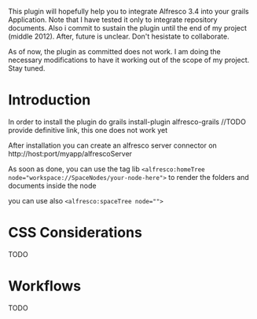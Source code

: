 This plugin will hopefully help you to integrate Alfresco 3.4 into your grails Application. Note that I have tested it only to integrate repository documents.
Also i commit to sustain the plugin until the end of my project (middle 2012). After, future is unclear. Don't hesistate to collaborate.


As of now, the plugin as committed does not work. I am doing the necessary modifications to have it working out of the scope of my project. Stay tuned.

# Introduction

In order to install the plugin do
grails install-plugin alfresco-grails //TODO provide definitive link, this one does not work yet

After installation you can create an alfresco server connector on http://host:port/myapp/alfrescoServer

As soon as done, you can use the tag lib `<alfresco:homeTree node="workspace://SpaceNodes/your-node-here">` to render the folders and documents inside the node

you can use also `<alfresco:spaceTree node="">`

# CSS Considerations

TODO

# Workflows

TODO
